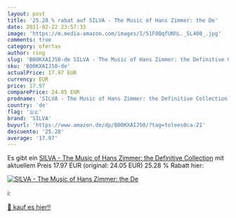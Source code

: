 ```yaml
---
layout: post
title: '25.28 % rabat auf SILVA - The Music of Hans Zimmer: the De'
date: 2021-02-22 23:57:33
image: 'https://m.media-amazon.com/images/I/51F8QqfUNhL._SL400_.jpg'
comments: true
category: ofertas
author: ring
slug: 'B00KXAIJ50-de SILVA - The Music of Hans Zimmer: the Definitive Collection'
sku: 'B00KXAIJ50-de'
actualPrice: 17.97 EUR
currency: EUR
price: 17.97
comparePrice: 24.05 EUR
prodname: 'SILVA - The Music of Hans Zimmer: the Definitive Collection'
country: 'de'
flag: '🇩🇪'
brand: 'SILVA'
buyurl: 'https://www.amazon.de/dp/B00KXAIJ50/?tag=tolees0ca-21'
descuento: '25.28'
average: '17.97'
---
```


Es gibt ein [SILVA - The Music of Hans Zimmer: the Definitive Collection](https://www.amazon.de/dp/B00KXAIJ50/?tag=tolees0ca-21) mit aktuellem Preis 17.97 EUR (original: 24.05 EUR) 25.28 % Rabatt hier:

[![SILVA - The Music of Hans Zimmer: the De](https://m.media-amazon.com/images/I/51F8QqfUNhL._SL400_.jpg)](https://www.amazon.de/dp/B00KXAIJ50/?tag=tolees0ca-21)

ℹ️:


[🛒 kauf es hier!!](https://www.amazon.de/dp/B00KXAIJ50/?tag=tolees0ca-21)

